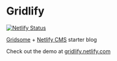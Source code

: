 # Gridlify
[![Netlify Status](https://api.netlify.com/api/v1/badges/e6c51959-4ae1-4334-8306-cbfb7f5645dd/deploy-status)](https://app.netlify.com/sites/gridlify/deploys)

[Gridsome](https://gridsome.org/) + [Netlify CMS](https://www.netlifycms.org/) starter blog

Check out the demo at [gridlify.netlify.com](https://gridlify.netlify.com)